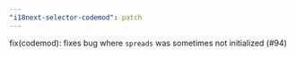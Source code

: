 ```yaml
---
"i18next-selector-codemod": patch
---
```


fix(codemod): fixes bug where `spreads` was sometimes not initialized (#94)
